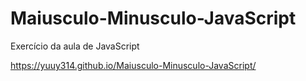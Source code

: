 # Maiusculo-Minusculo-JavaScript
Exercício da aula de JavaScript

https://yuuy314.github.io/Maiusculo-Minusculo-JavaScript/
